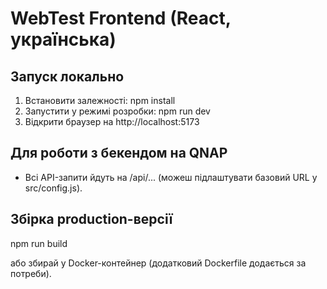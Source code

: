 ﻿# WebTest Frontend (React, українська)
## Запуск локально

1. Встановити залежності:
   npm install
2. Запустити у режимі розробки:
   npm run dev
3. Відкрити браузер на http://localhost:5173

## Для роботи з бекендом на QNAP

- Всі API-запити йдуть на /api/... (можеш підлаштувати базовий URL у src/config.js).

## Збірка production-версії

npm run build

або збирай у Docker-контейнер (додатковий Dockerfile додається за потреби).
